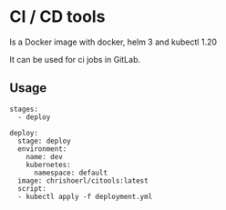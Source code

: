# CI / CD tools

Is a Docker image with docker, helm 3 and kubectl 1.20

It can be used for ci jobs in GitLab.

## Usage

```
stages:
  - deploy

deploy:
  stage: deploy
  environment:
    name: dev
    kubernetes:
      namespace: default
  image: chrishoerl/citools:latest
  script:
  - kubectl apply -f deployment.yml
```
